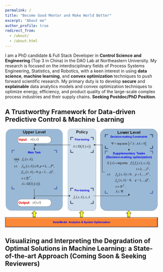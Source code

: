 ```yaml
---
permalink: /
title: "Become Good Mentor and Make World Better"
excerpt: "About me"
author_profile: true
redirect_from: 
  - /about/
  - /about.html
---
```


I am a PhD candidate & Full Stack Developer in **Control Science and Engineering** (Top 3 in China) in the DAO Lab at Northeastern University. My research is focused on the interdisciplinary fields of Process Systems Engineering, Statistics, and Robotics, with a keen interest in using **data science**, **machine learning**, and **convex optimization** techniques to push forward scientific research.
My primary duty is to develop **secure** and **explainable** data analytics models and convex optimization techniques to optimize energy, efficiency, and product quality of the large-scale complex process industries and their supply chains. **Seeking Postdoc/PhD Position**.
## A Trustworthy Framework for Data-driven Predictive Control & Machine Learning
![avatar](/images/dynamic-predictive-control-framework.jpg)
## Visualizing and Interpreting the Degradation of Optimal Solutions in Machine Learning: a State-of-the-art Approach (Coming Soon & Seeking Reviewers)